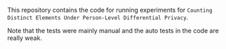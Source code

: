 This repository contains the code for running experiments for `Counting Distinct
Elements Under Person-Level Differential Privacy`.

Note that the tests were mainly manual and the auto tests in the code are really
weak.